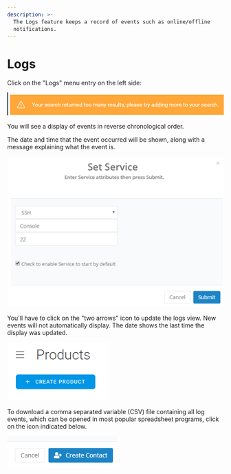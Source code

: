 ```yaml
---
description: >-
  The Logs feature keeps a record of events such as online/offline
  notifications.
---
```


# Logs

Click on the "Logs" menu entry on the left side:

![](../.gitbook/assets/image%20%2843%29.png)

You will see a display of events in reverse chronological order.

The date and time that the event occurred will be shown, along with a message explaining what the event is.

![](../.gitbook/assets/image%20%28386%29.png)

You'll have to click on the "two arrows" icon to update the logs view.  New events will not automatically display.  The date shows the last time the display was updated.

![](../.gitbook/assets/image%20%2849%29.png)

To download a comma separated variable \(CSV\) file containing all log events, which can be opened in most popular spreadsheet programs, click on the icon indicated below.

![](../.gitbook/assets/image%20%28181%29.png)



